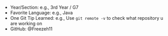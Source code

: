 - Year/Section: e.g., 3rd Year / G7
- Favorite Language: e.g., Java
- One Git Tip Learned: e.g., Use `git remote -v` to check what repository u are working on
- GitHub: @Freezeh11